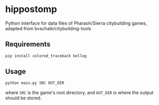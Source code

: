 # hippostomp
Python interface for data files of Pharaoh/Sierra citybuilding games, adapted from bvschaik/citybuilding-tools

## Requirements

```bash
pip install colored_traceback kellog 
```

## Usage

```bash
python main.py SRC OUT_DIR
```

where `SRC` is the game's root directory, and `OUT_DIR` is where the output should be stored.
